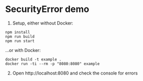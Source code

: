 # SecurityError demo

1. Setup, either without Docker:

```
npm install
npm run build
npm run start
```

...or with Docker:

```
docker build -t example .
docker run -ti --rm -p "8080:8080" example
```

2. Open http://localhost:8080 and check the console for errors
